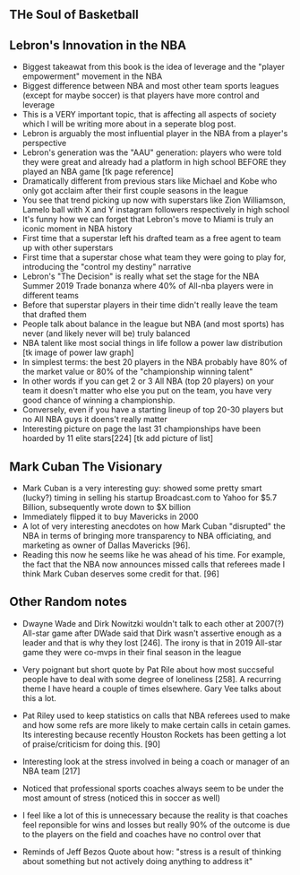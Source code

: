## THe Soul of Basketball


## Lebron's Innovation in the NBA
- Biggest takeawat from this book is the idea of leverage and the "player empowerment" movement in the NBA
- Biggest difference between NBA and most other team sports leagues (except for maybe soccer) is that players have more control and leverage
- This is a VERY important topic, that is affecting all aspects of society which I will be writing more about in a seperate blog post.
- Lebron is arguably the most influential player in the NBA from a player's perspective
- Lebron's generation was the "AAU" generation: players who were told they were great and already had a platform in high school BEFORE they played an NBA game [tk page reference]
- Dramatically different from previous stars like Michael and Kobe who only got acclaim after their first couple seasons in the league
- You see that trend picking up now with superstars like Zion Williamson, Lamelo ball with X and Y instagram followers respectively in high school
- It's funny how we can forget that Lebron's move to Miami is truly an iconic moment in NBA history
- First time that a superstar left his drafted team as a free agent to team up with other superstars 
- First time that a superstar chose what team they were going to play for, introducing the "control my destiny" narrative
- Lebron's "The Decision" is really what set the stage for the NBA Summer 2019 Trade bonanza where 40% of All-nba players were in different teams
- Before that superstar players in their time didn't really leave the team that drafted them
- People talk about balance in the league but NBA (and most sports) has never (and likely never will be) truly balanced 
- NBA talent like most social things in life follow a power law distribution [tk image of power law graph]
- In simplest terms: the best 20 players in the NBA probably have 80% of the market value or 80% of the "championship winning talent"
- In other words if you can get 2 or 3 All NBA (top 20 players) on your team it doesn't matter who else you put on the team, you have very good chance of winning a championship.
- Conversely, even if you have a starting lineup of top 20-30 players but no All NBA guys it doens't really matter
- Interesting picture on page the last 31 championships have been hoarded by 11 elite stars[224] [tk add picture of list]

## Mark Cuban The Visionary
- Mark Cuban is a very interesting guy: showed some pretty smart (lucky?) timing in selling his startup Broadcast.com to Yahoo for $5.7 Billion, subsequently wrote down to $X billion
- Immediately flipped it to buy Mavericks in 2000
- A lot of very interesting anecdotes on how Mark Cuban "disrupted" the NBA in terms of bringing more transparency to NBA officiating, and marketing as owner of Dallas Mavericks [96]. 
- Reading this now he seems like he was ahead of his time. For example, the fact that the NBA now announces missed calls that referees made I think Mark Cuban deserves some credit for that. [96]


## Other Random notes
- Dwayne Wade and Dirk Nowitzki wouldn't talk to each other at 2007(?) All-star game after DWade said that Dirk wasn't assertive enough as a leader and that is why they lost [246]. The irony is that in 2019 All-star game they were co-mvps in their final season in the league
- Very poignant but short quote by Pat Rile about how most succseful people have to deal with some degree of loneliness [258]. A recurring theme I have heard a couple of times elsewhere. Gary Vee talks about this a lot. 

- Pat Riley used to keep statistics on calls that NBA referees used to make and how some refs are more likely to make certain calls in cetain games. Its interesting because recently Houston Rockets has been getting a lot of praise/criticism for doing this.
 [90]

- Interesting look at the stress involved in being a coach or manager of an NBA team [217]
- Noticed that professional sports coaches always seem to be under the most amount of stress (noticed this in soccer as well)
- I feel like a lot of this is unnecessary because the reality is that coaches feel reponsible for wins and losses but really 90% of the outcome is due to the players on the field and coaches have no control over that
- Reminds of Jeff Bezos Quote about how: "stress is a result of thinking about something but not actively doing anything to address it"